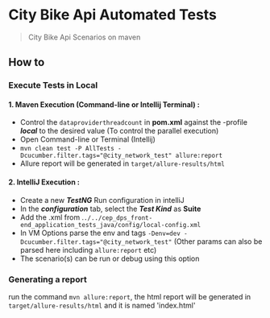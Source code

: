 # City Bike Api Automated Tests 
> City Bike Api Scenarios on maven 

## How to

### Execute Tests in Local
#### 1. Maven Execution (Command-line or Intellij Terminal) : 
 - Control the `dataproviderthreadcount` in **pom.xml** against the -profile ***local*** to the desired value (To control the parallel execution)
 - Open Command-line or Terminal (Intellij)
 - `mvn clean test -P AllTests -Dcucumber.filter.tags="@city_network_test" allure:report`
 - Allure report will be generated in ```target/allure-results/html```

#### 2. IntelliJ Execution :
 - Create a new ***TestNG*** Run configuration in intelliJ
 - In the ***configuration*** tab, select the ***Test Kind*** as **Suite**
 - Add the .xml from .`./../cep_dps_front-end_application_tests_java/config/local-config.xml`
 - In VM Options parse the env and tags `-Denv=dev -Dcucumber.filter.tags="@city_network_test"` (Other params can also be parsed here including `allure:report` etc)
 - The scenario(s) can be run or debug using this option

### Generating a report
run the command ```mvn allure:report```, the html report will be generated in ```target/allure-results/html``` and it is named 'index.html'

